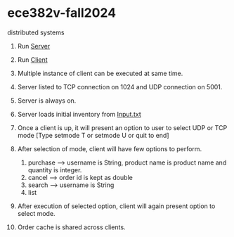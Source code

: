 # ece382v-fall2024
distributed systems

1. Run  [Server](src/main/java/org/ece382vfall2024/asg1/server/Server.java)
2. Run [Client](src/main/java/org/ece382vfall2024/asg1/client/Client.java)
3. Multiple instance of client can be executed at same time.
4. Server listed to TCP connection on 1024 and UDP connection on 5001.
5. Server is always on.
6. Server loads initial inventory from [Input.txt](src/main/resources/Input.txt)
7. Once a client is up, it will present an option to user to select UDP or TCP mode [Type setmode T or setmode U or quit to end]
8. After selection of mode, client will have few options to perform.
   
     1. purchase <user-name> <product-name> <quantity> --> username is String, product name is product name and quantity is integer.
     2. cancel <order-id> --> order id is kept as double
     3. search <user-name> --> username is String
     4. list

9. After execution of selected option, client will again present option to select mode.
10. Order cache is shared across clients.
